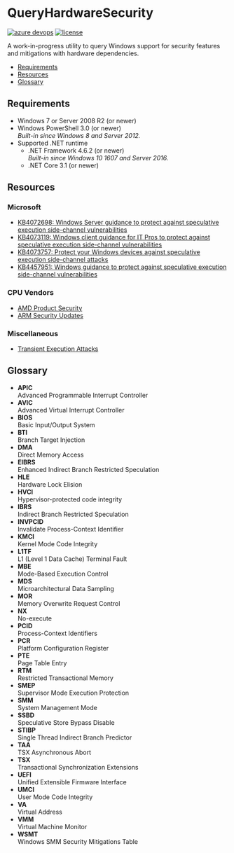 QueryHardwareSecurity
=====================

[![azure devops](https://dev.azure.com/nexiom/QueryHardwareSecurity/_apis/build/status/QueryHardwareSecurity?branchName=stable)](https://dev.azure.com/nexiom/QueryHardwareSecurity/_build/latest?definitionId=1&branchName=stable)
[![license](https://img.shields.io/github/license/ralish/QueryHardwareSecurity)](https://choosealicense.com/licenses/mit/)

A work-in-progress utility to query Windows support for security features and mitigations with hardware dependencies.

- [Requirements](#requirements)
- [Resources](#resources)
- [Glossary](#glossary)

Requirements
------------

- Windows 7 or Server 2008 R2 (or newer)
- Windows PowerShell 3.0 (or newer)  
  *Built-in since Windows 8 and Server 2012.*
- Supported .NET runtime
  - .NET Framework 4.6.2 (or newer)  
    *Built-in since Windows 10 1607 and Server 2016.*
  - .NET Core 3.1 (or newer)  

Resources
---------

### Microsoft

- [KB4072698: Windows Server guidance to protect against speculative execution side-channel vulnerabilities](https://support.microsoft.com/en-us/help/4072698)
- [KB4073119: Windows client guidance for IT Pros to protect against speculative execution side-channel vulnerabilities](https://support.microsoft.com/en-us/help/4073119)
- [KB4073757: Protect your Windows devices against speculative execution side-channel attacks](https://support.microsoft.com/en-us/help/4073757)
- [KB4457951: Windows guidance to protect against speculative execution side-channel vulnerabilities](https://support.microsoft.com/en-us/help/4457951)

### CPU Vendors

- [AMD Product Security](https://www.amd.com/en/corporate/product-security)
- [ARM Security Updates](https://developer.arm.com/support/arm-security-updates)

### Miscellaneous

- [Transient Execution Attacks](https://transient.fail/)

Glossary
--------

- **APIC**  
  Advanced Programmable Interrupt Controller
- **AVIC**  
  Advanced Virtual Interrupt Controller
- **BIOS**  
  Basic Input/Output System
- **BTI**  
  Branch Target Injection
- **DMA**  
  Direct Memory Access
- **EIBRS**  
  Enhanced Indirect Branch Restricted Speculation
- **HLE**  
  Hardware Lock Elision
- **HVCI**  
  Hypervisor-protected code integrity
- **IBRS**  
  Indirect Branch Restricted Speculation
- **INVPCID**  
  Invalidate Process-Context Identifier
- **KMCI**  
  Kernel Mode Code Integrity
- **L1TF**  
  L1 (Level 1 Data Cache) Terminal Fault
- **MBE**  
  Mode-Based Execution Control
- **MDS**  
  Microarchitectural Data Sampling
- **MOR**  
  Memory Overwrite Request Control
- **NX**  
  No-execute
- **PCID**  
  Process-Context Identifiers
- **PCR**  
  Platform Configuration Register
- **PTE**  
  Page Table Entry
- **RTM**  
  Restricted Transactional Memory
- **SMEP**  
  Supervisor Mode Execution Protection
- **SMM**  
  System Management Mode
- **SSBD**  
  Speculative Store Bypass Disable
- **STIBP**  
  Single Thread Indirect Branch Predictor
- **TAA**  
  TSX Asynchronous Abort
- **TSX**  
  Transactional Synchronization Extensions
- **UEFI**  
  Unified Extensible Firmware Interface
- **UMCI**  
  User Mode Code Integrity
- **VA**  
  Virtual Address
- **VMM**  
  Virtual Machine Monitor
- **WSMT**  
  Windows SMM Security Mitigations Table
